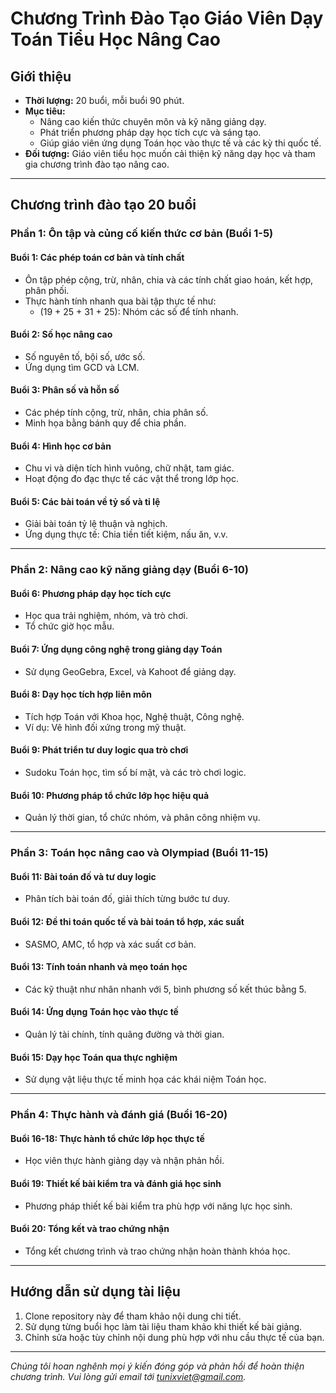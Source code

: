 # **Chương Trình Đào Tạo Giáo Viên Dạy Toán Tiểu Học Nâng Cao**

## **Giới thiệu**
- **Thời lượng:** 20 buổi, mỗi buổi 90 phút.
- **Mục tiêu:** 
  - Nâng cao kiến thức chuyên môn và kỹ năng giảng dạy.
  - Phát triển phương pháp dạy học tích cực và sáng tạo.
  - Giúp giáo viên ứng dụng Toán học vào thực tế và các kỳ thi quốc tế.
- **Đối tượng:** Giáo viên tiểu học muốn cải thiện kỹ năng dạy học và tham gia chương trình đào tạo nâng cao.

---

## **Chương trình đào tạo 20 buổi**

### **Phần 1: Ôn tập và củng cố kiến thức cơ bản (Buổi 1-5)**

#### **Buổi 1: Các phép toán cơ bản và tính chất**
- Ôn tập phép cộng, trừ, nhân, chia và các tính chất giao hoán, kết hợp, phân phối.
- Thực hành tính nhanh qua bài tập thực tế như:
  - \(19 + 25 + 31 + 25\): Nhóm các số để tính nhanh.

#### **Buổi 2: Số học nâng cao**
- Số nguyên tố, bội số, ước số.
- Ứng dụng tìm GCD và LCM.

#### **Buổi 3: Phân số và hỗn số**
- Các phép tính cộng, trừ, nhân, chia phân số.  
- Minh họa bằng bánh quy để chia phần.

#### **Buổi 4: Hình học cơ bản**
- Chu vi và diện tích hình vuông, chữ nhật, tam giác.  
- Hoạt động đo đạc thực tế các vật thể trong lớp học.

#### **Buổi 5: Các bài toán về tỷ số và tỉ lệ**
- Giải bài toán tỷ lệ thuận và nghịch.
- Ứng dụng thực tế: Chia tiền tiết kiệm, nấu ăn, v.v.

---

### **Phần 2: Nâng cao kỹ năng giảng dạy (Buổi 6-10)**

#### **Buổi 6: Phương pháp dạy học tích cực**
- Học qua trải nghiệm, nhóm, và trò chơi.
- Tổ chức giờ học mẫu.

#### **Buổi 7: Ứng dụng công nghệ trong giảng dạy Toán**
- Sử dụng GeoGebra, Excel, và Kahoot để giảng dạy.

#### **Buổi 8: Dạy học tích hợp liên môn**
- Tích hợp Toán với Khoa học, Nghệ thuật, Công nghệ.
- Ví dụ: Vẽ hình đối xứng trong mỹ thuật.

#### **Buổi 9: Phát triển tư duy logic qua trò chơi**
- Sudoku Toán học, tìm số bí mật, và các trò chơi logic.

#### **Buổi 10: Phương pháp tổ chức lớp học hiệu quả**
- Quản lý thời gian, tổ chức nhóm, và phân công nhiệm vụ.

---

### **Phần 3: Toán học nâng cao và Olympiad (Buổi 11-15)**

#### **Buổi 11: Bài toán đố và tư duy logic**
- Phân tích bài toán đố, giải thích từng bước tư duy.

#### **Buổi 12: Đề thi toán quốc tế và bài toán tổ hợp, xác suất**
- SASMO, AMC, tổ hợp và xác suất cơ bản.

#### **Buổi 13: Tính toán nhanh và mẹo toán học**
- Các kỹ thuật như nhân nhanh với 5, bình phương số kết thúc bằng 5.

#### **Buổi 14: Ứng dụng Toán học vào thực tế**
- Quản lý tài chính, tính quãng đường và thời gian.

#### **Buổi 15: Dạy học Toán qua thực nghiệm**
- Sử dụng vật liệu thực tế minh họa các khái niệm Toán học.

---

### **Phần 4: Thực hành và đánh giá (Buổi 16-20)**

#### **Buổi 16-18: Thực hành tổ chức lớp học thực tế**
- Học viên thực hành giảng dạy và nhận phản hồi.

#### **Buổi 19: Thiết kế bài kiểm tra và đánh giá học sinh**
- Phương pháp thiết kế bài kiểm tra phù hợp với năng lực học sinh.

#### **Buổi 20: Tổng kết và trao chứng nhận**
- Tổng kết chương trình và trao chứng nhận hoàn thành khóa học.

---

## **Hướng dẫn sử dụng tài liệu**
1. Clone repository này để tham khảo nội dung chi tiết.
2. Sử dụng từng buổi học làm tài liệu tham khảo khi thiết kế bài giảng.
3. Chỉnh sửa hoặc tùy chỉnh nội dung phù hợp với nhu cầu thực tế của bạn.

---

*Chúng tôi hoan nghênh mọi ý kiến đóng góp và phản hồi để hoàn thiện chương trình. Vui lòng gửi email tới tunixviet@gmail.com.*
